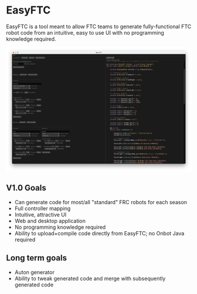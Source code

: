 # EasyFTC
EasyFTC is a tool meant to allow FTC teams to generate fully-functional FTC robot code from an intuitive, easy to use UI with no programming knowledge required.

![EasyFTC screenshot](https://raw.githubusercontent.com/CyanBlob/EasyFTC/main/easy_ftc_screenshot.png)

## V1.0 Goals
- Can generate code for most/all "standard" FRC robots for each season
- Full controller mapping
- Intuitive, attractive UI
- Web and desktop application
- No programming knowledge required
- Ability to upload+compile code directly from EasyFTC; no Onbot Java required

## Long term goals
- Auton generator
- Ability to tweak generated code and merge with subsequently generated code

